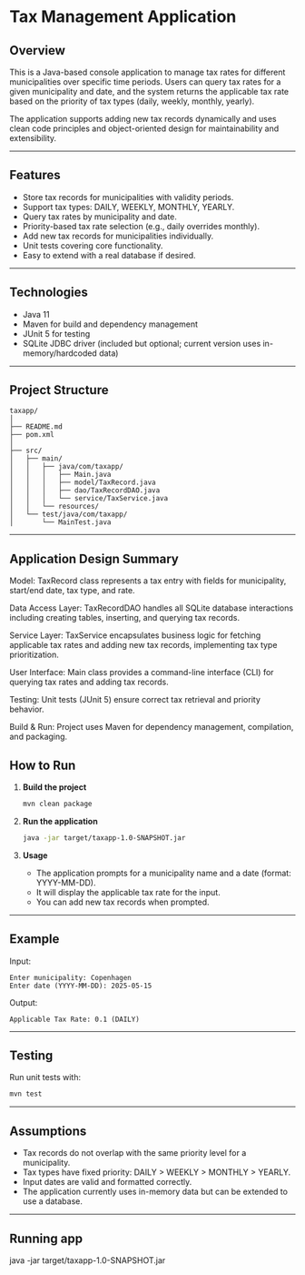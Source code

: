 
# Tax Management Application

## Overview

This is a Java-based console application to manage tax rates for different municipalities over specific time periods. Users can query tax rates for a given municipality and date, and the system returns the applicable tax rate based on the priority of tax types (daily, weekly, monthly, yearly).

The application supports adding new tax records dynamically and uses clean code principles and object-oriented design for maintainability and extensibility.

---

## Features

- Store tax records for municipalities with validity periods.
- Support tax types: DAILY, WEEKLY, MONTHLY, YEARLY.
- Query tax rates by municipality and date.
- Priority-based tax rate selection (e.g., daily overrides monthly).
- Add new tax records for municipalities individually.
- Unit tests covering core functionality.
- Easy to extend with a real database if desired.

---

## Technologies

- Java 11
- Maven for build and dependency management
- JUnit 5 for testing
- SQLite JDBC driver (included but optional; current version uses in-memory/hardcoded data)

---

## Project Structure

```
taxapp/
│
├── README.md
├── pom.xml
│
├── src/
│   ├── main/
│   │   ├── java/com/taxapp/
│   │   │   ├── Main.java
│   │   │   ├── model/TaxRecord.java
│   │   │   ├── dao/TaxRecordDAO.java
│   │   │   └── service/TaxService.java
│   │   └── resources/
│   └── test/java/com/taxapp/
│       └── MainTest.java
```

---
## Application Design Summary 
Model:
TaxRecord class represents a tax entry with fields for municipality, start/end date, tax type, and rate.

Data Access Layer:
TaxRecordDAO handles all SQLite database interactions including creating tables, inserting, and querying tax records.

Service Layer:
TaxService encapsulates business logic for fetching applicable tax rates and adding new tax records, implementing tax type prioritization.

User Interface:
Main class provides a command-line interface (CLI) for querying tax rates and adding tax records.

Testing:
Unit tests (JUnit 5) ensure correct tax retrieval and priority behavior.

Build & Run:
Project uses Maven for dependency management, compilation, and packaging.

## How to Run

1. **Build the project**

   ```bash
   mvn clean package
   ```

2. **Run the application**

   ```bash
   java -jar target/taxapp-1.0-SNAPSHOT.jar
   ```

3. **Usage**

   - The application prompts for a municipality name and a date (format: YYYY-MM-DD).
   - It will display the applicable tax rate for the input.
   - You can add new tax records when prompted.

---

## Example

Input:

```
Enter municipality: Copenhagen
Enter date (YYYY-MM-DD): 2025-05-15
```

Output:

```
Applicable Tax Rate: 0.1 (DAILY)
```

---

## Testing

Run unit tests with:

```bash
mvn test
```

---

## Assumptions

- Tax records do not overlap with the same priority level for a municipality.
- Tax types have fixed priority: DAILY > WEEKLY > MONTHLY > YEARLY.
- Input dates are valid and formatted correctly.
- The application currently uses in-memory data but can be extended to use a database.

---

## Running app

 java -jar target/taxapp-1.0-SNAPSHOT.jar

